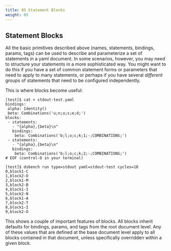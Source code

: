 ```yaml
---
title: 05 Statement Blocks
weight: 05
---
```


## Statement Blocks

All the basic primitives described above (names, statements, bindings, params, tags) can be used to describe and parameterize a set of statements in a yaml document. In some scenarios, however, you may need to structure your statements in a more sophisticated way. You might want to do this if you have a set of common statement forms or parameters that need to apply to many statements, or perhaps if you have several *different* groups of statements that need to be configured independently.

This is where blocks become useful:

```text
[test]$ cat > stdout-test.yaml
bindings:
 alpha: Identity()
 beta: Combinations('u;n;u;s;e;d;')
blocks:
 - statements:
   - "{alpha},{beta}\n"
   bindings:
    beta: Combinations('b;l;o;c;k;1;-;COMBINATIONS;')
 - statements:
   - "{alpha},{beta}\n"
   bindings:
    beta: Combinations('b;l;o;c;k;2;-;COMBINATIONS;')
# EOF (control-D in your terminal)

[test]$ dsbench run type=stdout yaml=stdout-test cycles=10
0,block1-C
1,block2-O
2,block1-M
3,block2-B
4,block1-I
5,block2-N
6,block1-A
7,block2-T
8,block1-I
9,block2-O
```

This shows a couple of important features of blocks. All blocks inherit defaults for bindings, params, and tags from the root document level. Any of these values that are defined at the base document level apply to all blocks contained in that document, unless specifically overridden within a given block.

